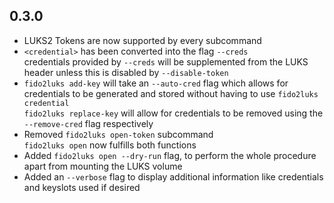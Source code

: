 ## 0.3.0

* LUKS2 Tokens are now supported by every subcommand
* `<credential>` has been converted into the flag `--creds`  
credentials provided by `--creds` will be supplemented from the LUKS header unless this is disabled by `--disable-token`
* `fido2luks add-key` will take an `--auto-cred` flag which allows for credentials to be generated and stored without having to use `fido2luks credential`  
`fido2luks replace-key` will allow for credentials to be removed using the `--remove-cred` flag respectively 
* Removed `fido2luks open-token` subcommand  
  `fido2luks open` now fulfills both functions
* Added `fido2luks open --dry-run` flag, to perform the whole procedure apart from mounting the LUKS volume
* Added an `--verbose` flag to display additional information like credentials and keyslots used if desired